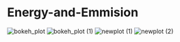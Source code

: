 # Energy-and-Emmision
![bokeh_plot](https://user-images.githubusercontent.com/82921056/212548334-8254f3b5-c430-4a99-adc3-3e2ebeb30b00.png)
![bokeh_plot (1)](https://user-images.githubusercontent.com/82921056/212548349-c60605eb-d208-4d59-8ed3-4896b815271d.png)
![newplot (1)](https://user-images.githubusercontent.com/82921056/212548362-6a657d17-692f-4479-b0ed-5599ef1c5d51.png)
![newplot (2)](https://user-images.githubusercontent.com/82921056/212548368-3155bb38-1f96-4bfa-b1ea-f5c6458a15d4.png)
